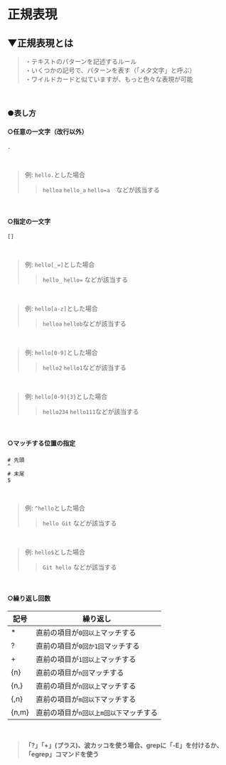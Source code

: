 # 正規表現

## ▼正規表現とは
>・テキストのパターンを記述するルール<br>
>・いくつかの記号で、パターンを表す（「メタ文字」と呼ぶ）<br>
>・ワイルドカードと似ていますが、もっと色々な表現が可能<br>
<br>

### ●表し方

#### ○任意の一文字（改行以外）
```shell
.
```
<br>

>例: `hello.`とした場合<br>
>> `helloa` `hello_a` `hello=a`　などが該当する
<br>

#### ○指定の一文字
```shell
[]
```
<br>

>例: `hello[_=]`とした場合<br>
>> `hello_` `hello=` などが該当する
<br>

>例: `hello[a-z]`とした場合<br>
>> `helloa` `hellob`などが該当する
<br>

>例: `hello[0-9]`とした場合<br>
>> `hello2` `hello1`などが該当する
<br>

>例: `hello[0-9]{3}`とした場合<br>
>> `hello234` `hello111`などが該当する
<br>


#### ○マッチする位置の指定
```shell
# 先頭
^
# 末尾
$
```
<br>

>例: `^hello`とした場合<br>
>> `hello Git` などが該当する
<br>

>例: `hello$`とした場合<br>
>> `Git hello` などが該当する
<br>

#### ○繰り返し回数
|  記号  |  繰り返し  |
| ---- | ---- |
|  *  |  直前の項目が`0回以上`マッチする  |
|  ?  |  直前の項目が`0回か1回`マッチする  |
|  +  |  直前の項目が`1回以上`マッチする  |
|  {n}  |  直前の項目が`n回`マッチする  |
|  {n,}  |  直前の項目が`n回以上`マッチする  |
|  {,n}  |  直前の項目が`m回以下`マッチする  |
|  {n,m}  |  直前の項目が`n回以上m回以下`マッチする  |
<br>

>**「?」「+」(プラス)、波カッコを使う場合、grepに「-E」を付けるか、「egrep」コマンドを使う**<br>
<br>
